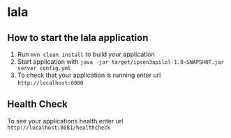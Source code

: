 # lala

How to start the lala application
---

1. Run `mvn clean install` to build your application
1. Start application with `java -jar target/ipsen3apilol-1.0-SNAPSHOT.jar server config.yml`
1. To check that your application is running enter url `http://localhost:8080`

Health Check
---

To see your applications health enter url `http://localhost:8081/healthcheck`
